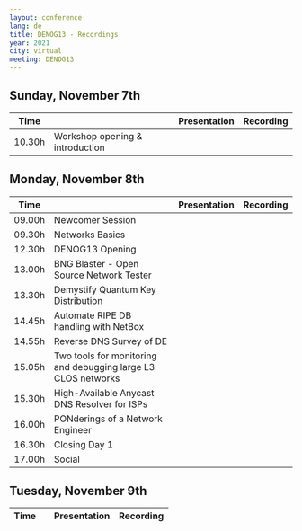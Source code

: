 ```yaml
---
layout: conference
lang: de
title: DENOG13 - Recordings
year: 2021
city: virtual
meeting: DENOG13
---
```


## Sunday, November 7th
| Time  |                                | Presentation                  |  Recording                    |
|-------|--------------------------------|-------------------------------|-------------------------------|
|10.30h |Workshop opening & introduction | | |  

## Monday, November 8th

| Time  |                                | Presentation                  |  Recording                    |
|-------|--------------------------------|-------------------------------|-------------------------------|
|09.00h | Newcomer Session | |
|09.30h | Networks Basics | |
|12.30h | DENOG13 Opening | |
|13.00h | BNG Blaster - Open Source Network Tester | |
|13.30h | Demystify Quantum Key Distribution  | |
|14.45h | Automate RIPE DB handling with NetBox | |
|14.55h | Reverse DNS Survey of DE  | |
|15.05h | Two tools for monitoring and debugging large L3 CLOS networks | |
|15.30h | High-Available Anycast DNS Resolver for ISPs | |
|16.00h | PONderings of a Network Engineer | |
|16.30h | Closing Day 1 | |
|17.00h | Social | |

## Tuesday, November 9th

| Time  |                                | Presentation                  |  Recording                    |
|-------|--------------------------------|-------------------------------|-------------------------------|
















